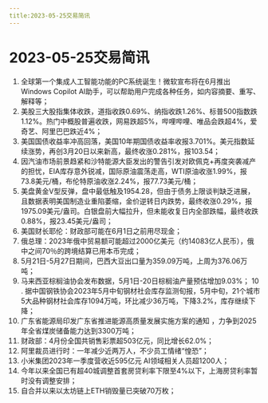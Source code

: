 ```yaml
---
title:2023-05-25交易简讯
---
```

# 2023-05-25交易简讯
1.  全球第一个集成人工智能功能的PC系统诞生！微软宣布将在6月推出Windows Copilot AI助手，可以帮助用户完成各种任务，如内容摘要、重写、解释等；
2. 美股三大股指集体收跌，道指收跌0.69%、纳指收跌1.26%、标普500指数跌1.12%。热门中概股普遍收跌，网易跌超5%，哔哩哔哩、唯品会跌超4%，爱奇艺、阿里巴巴跌近4%；
3. 美国国债收益率冲高回落，美国10年期国债收益率收报3.701%。美元指数延续涨势，再创3月20日以来新高，最终收涨0.281%，报103.54；
4. 因汽油市场前景趋紧和沙特能源大臣发出的警告引发对欧佩克+再度突袭减产的担忧，EIA库存意外锐减，国际原油震荡走高，WTI原油收涨1.99%，报73.8美元/桶，布伦特原油收涨2.24%，报77.73美元/桶；
5. 美盘黄金V型反弹，盘中最低触及1954.28，但由于债务上限谈判缺乏进展，且数据表明美国制造业重陷萎缩，金价逆转日内跌势，最终收涨0.29%，报1975.09美元/盎司。白银盘前大幅拉升，但未能收复日内全部跌幅，最终收跌0.88%，报23.45美元/盎司；
6. 美国财长耶伦：财政部可能在6月1日之前用尽现金；
7. 俄总理：2023年俄中贸易额可能超过2000亿美元（约14083亿人民币），俄中之间70％的跨境结算已用本币完成；
8. 5月21日-5月27日期间，巴西大豆出口量为359.09万吨，上周为376.06万吨；
9. 马来西亚棕榈油协会发布数据，5月1日-20日棕榈油产量预估增加9.03%；
10 . 据中国钢铁协会2023年5月中旬钢材社会库存监测旬报，5月中旬，21个城市5大品种钢材社会库存1094万吨，环比减少36万吨，下降3.2%，库存继续下降；
11. 广东省能源局印发广东省推进能源高质量发展实施方案的通知 ，力争到2025年全省煤炭储备能力达到3300万吨；
12. 财政部：4月份全国共销售彩票超503亿元，同比增长62.0%；
13. 阿里裁员进行时：一年减少近两万人，不少员工情绪“惶恐”；
14. 小米集团2023年一季度营收近595亿元 AI领域相关人员超1200人；
15. 今年以来全国已有超40城调整首套房贷利率下限至4%以下，上海房贷利率暂时没有调整安排；
16. 自合并以来以太坊链上ETH销毁量已突破70万枚；
